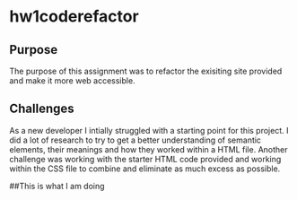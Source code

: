# hw1coderefactor

## Purpose
The purpose of this assignment was to refactor the exisiting site provided and make it more web accessible.

## Challenges
As a new developer I intially struggled with a starting point for this project. I did a lot of research to try to get a better understanding of semantic elements, their meanings and how they worked within a HTML file. Another challenge was working with the starter HTML code provided and working within the CSS file to combine and eliminate as much excess as possible.


##This is what I am doing

